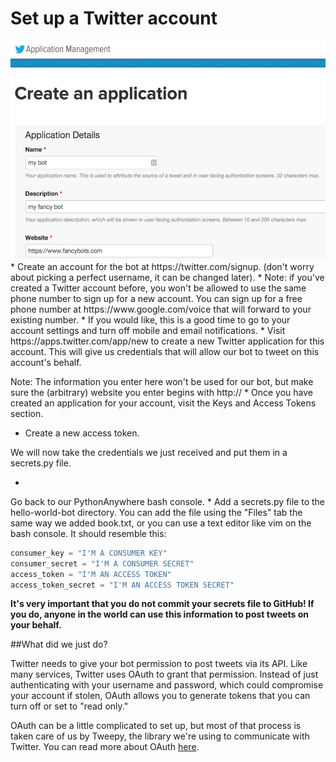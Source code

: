# Set up a Twitter account
<img src="Screen Shot 2015-10-06 at 11.49.58 PM.png" height="350">
* 
Create an account for the bot at https://twitter.com/signup. (don't worry about picking a perfect username, it can be changed later).
* Note: if you've created a Twitter account before, you won't be allowed to use the same phone number to sign up for a new account. You can sign up for a free phone number at https://www.google.com/voice that will forward to your existing number.
* If you would like, this is a good time to go to your account settings and turn off mobile and email notifications.
* 
Visit https://apps.twitter.com/app/new to create a new Twitter application for this account. This will give us credentials that will allow our bot to tweet on this account's behalf.

Note: The information you enter here won't be used for our bot, but make sure the (arbitrary) website you enter begins with http://
* 
Once you have created an application for your account, visit the Keys and Access Tokens section.
* Create a new access token.

We will now take the credentials we just received and put them in a secrets.py file.

* 
Go back to our PythonAnywhere bash console.
* 
Add a secrets.py file to the hello-world-bot directory. You can add the file using the "Files" tab the same way we added book.txt, or you can use a text editor like vim on the bash console. It should resemble this:
```py
consumer_key = "I'M A CONSUMER KEY"
consumer_secret = "I'M A CONSUMER SECRET"
access_token = "I'M AN ACCESS TOKEN"
access_token_secret = "I'M AN ACCESS TOKEN SECRET"
```
**It's very important that you do not commit your secrets file to GitHub! If you do, anyone in the world can use this information to post tweets on your behalf.**

##What did we just do?

Twitter needs to give your bot permission to post tweets via its API. Like many services, Twitter uses OAuth to grant that permission. Instead of just authenticating with your username and password, which could compromise your account if stolen, OAuth allows you to generate tokens that you can turn off or set to "read only."

OAuth can be a little complicated to set up, but most of that process is taken care of us by Tweepy, the library we're using to communicate with Twitter. You can read more about OAuth <a href="http://oauth.net/">here</a>.